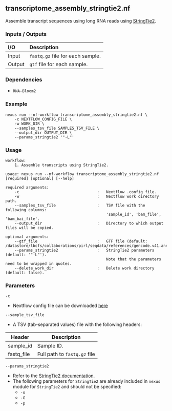 ## transcriptome_assembly_stringtie2.nf

Assemble transcript sequences using long RNA reads using [StringTie2](https://github.com/skovaka/stringtie2).

### Inputs / Outputs

| I/O    | Description                      |
|:-------|:---------------------------------|
| Input  | `fastq.gz` file for each sample. | 
| Output | `gtf` file for each sample.      |

### Dependencies

* `RNA-Bloom2`

### Example

```
nexus run --nf-workflow transcriptome_assembly_stringtie2.nf \
    -c NEXTFLOW_CONFIG_FILE \
    -w WORK_DIR \
    --samples_tsv_file SAMPLES_TSV_FILE \
    --output_dir OUTPUT_DIR \
    --params_stringtie2 '"-L"'
```

### Usage

```
workflow:
    1. Assemble transcripts using StringTie2.

usage: nexus run --nf-workflow transcriptome_assembly_stringtie2.nf [required] [optional] [--help]

required arguments:
    -c                                  :   Nextflow .config file.
    -w                                  :   Nextflow work directory path.
    --samples_tsv_file                  :   TSV file with the following columns:
                                            'sample_id', 'bam_file', 'bam_bai_file'.
    --output_dir                        :   Directory to which output files will be copied.

optional arguments:
    --gtf_file                          :   GTF file (default: /datastore/lbcfs/collaborations/pirl/seqdata/references/gencode.v41.annotation.gtf.gz).
    --params_stringtie2                 :   StringTie2 parameters (default: '"-L"').
                                            Note that the parameters need to be wrapped in quotes.
    --delete_work_dir                   :   Delete work directory (default: false).
```

### Parameters

`-c`
* Nextflow config file can be downloaded [here](https://github.com/pirl-unc/nexus/tree/main/nextflow)

`--sample_tsv_file`
* A TSV (tab-separated values) file with the following headers:

| Header       | Description                     |
|--------------|---------------------------------|
| sample_id    | Sample ID.                      |
| fastq_file   | Full path to `fastq.gz` file    |

`--params_stringtie2`
* Refer to the [StringTie2 documentation](https://github.com/skovaka/stringtie2).
* The following parameters for `StringTie2` are already included in `nexus` module for `StringTie2` and should not be specified:
  * `-o`
  * `-G`
  * `-p`

